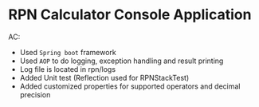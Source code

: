 # RPN Calculator Console Application

AC:

* Used `Spring boot` framework
* Used `AOP` to do logging, exception handling and result printing
* Log file is located in rpn/logs
* Added Unit test (Reflection used for RPNStackTest)
* Added customized properties for supported operators and decimal precision
